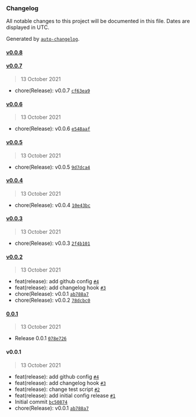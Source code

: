 ### Changelog

All notable changes to this project will be documented in this file. Dates are displayed in UTC.

Generated by [`auto-changelog`](https://github.com/CookPete/auto-changelog).

#### [v0.0.8](https://github.corp.globant.com/jhony-lopez/release-test/compare/v0.0.7...v0.0.8)

#### [v0.0.7](https://github.corp.globant.com/jhony-lopez/release-test/compare/v0.0.6...v0.0.7)

> 13 October 2021

- chore(Release): v0.0.7 [`cf63ea9`](https://github.corp.globant.com/jhony-lopez/release-test/commit/cf63ea92d37b663454d8dc3ac5c3fe0dcab55af4)

#### [v0.0.6](https://github.corp.globant.com/jhony-lopez/release-test/compare/v0.0.5...v0.0.6)

> 13 October 2021

- chore(Release): v0.0.6 [`e548aaf`](https://github.corp.globant.com/jhony-lopez/release-test/commit/e548aaf45ddf354624345be4fb8e0abe91eb9d19)

#### [v0.0.5](https://github.corp.globant.com/jhony-lopez/release-test/compare/v0.0.4...v0.0.5)

> 13 October 2021

- chore(Release): v0.0.5 [`9d7dca4`](https://github.corp.globant.com/jhony-lopez/release-test/commit/9d7dca41a0a69ecf3c5977c13ee6c947275e9874)

#### [v0.0.4](https://github.corp.globant.com/jhony-lopez/release-test/compare/v0.0.3...v0.0.4)

> 13 October 2021

- chore(Release): v0.0.4 [`10e43bc`](https://github.corp.globant.com/jhony-lopez/release-test/commit/10e43bc1dbdc07928d8f89e7c40ab25430ad2478)

#### [v0.0.3](https://github.corp.globant.com/jhony-lopez/release-test/compare/v0.0.2...v0.0.3)

> 13 October 2021

- chore(Release): v0.0.3 [`2f4b101`](https://github.corp.globant.com/jhony-lopez/release-test/commit/2f4b1018a108c2afc1c32ad422506bfc4668673d)

#### [v0.0.2](https://github.corp.globant.com/jhony-lopez/release-test/compare/0.0.1...v0.0.2)

> 13 October 2021

- feat(release): add github config [`#4`](https://github.corp.globant.com/jhony-lopez/release-test/pull/4)
- feat(release): add changelog hook [`#3`](https://github.corp.globant.com/jhony-lopez/release-test/pull/3)
- chore(Release): v0.0.1 [`ab788a7`](https://github.corp.globant.com/jhony-lopez/release-test/commit/ab788a7f9e016abe163d3f0c19fefb51b86951c8)
- chore(Release): v0.0.2 [`78dcbc0`](https://github.corp.globant.com/jhony-lopez/release-test/commit/78dcbc05f34d5fef3531c306f1ca53c75a6d31ff)

#### [0.0.1](https://github.corp.globant.com/jhony-lopez/release-test/compare/v0.0.1...0.0.1)

> 13 October 2021

- Release 0.0.1 [`078e726`](https://github.corp.globant.com/jhony-lopez/release-test/commit/078e7262a733c3bed0cb63db007491c1f555a44f)

#### v0.0.1

> 13 October 2021

- feat(release): add github config [`#4`](https://github.corp.globant.com/jhony-lopez/release-test/pull/4)
- feat(release): add changelog hook [`#3`](https://github.corp.globant.com/jhony-lopez/release-test/pull/3)
- feat(release): change test script [`#2`](https://github.corp.globant.com/jhony-lopez/release-test/pull/2)
- feat(release): add initial config release [`#1`](https://github.corp.globant.com/jhony-lopez/release-test/pull/1)
- Initial commit [`bc50874`](https://github.corp.globant.com/jhony-lopez/release-test/commit/bc50874ee8436acccd2a1d109c5087abc9b0b4ac)
- chore(Release): v0.0.1 [`ab788a7`](https://github.corp.globant.com/jhony-lopez/release-test/commit/ab788a7f9e016abe163d3f0c19fefb51b86951c8)
